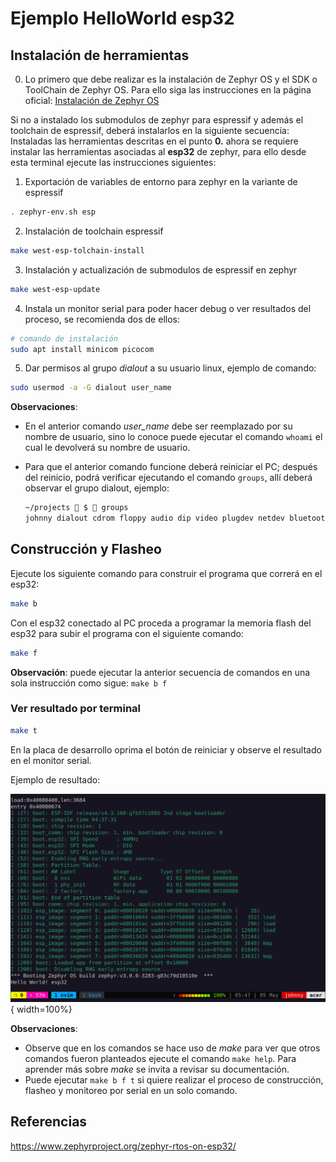 # Ejemplo HelloWorld esp32

## Instalación de herramientas

0. Lo primero que debe realizar es la instalación de Zephyr OS y el SDK o ToolChain de Zephyr OS. Para ello siga las instrucciones en la página oficial: [Instalación de Zephyr OS](https://docs.zephyrproject.org/latest/develop/getting_started/index.html)

Si no a instalado los submodulos de zephyr para espressif y además el toolchain de espressif,
deberá instalarlos en la siguiente secuencia:
Instaladas las herramientas descritas en el punto **0.** ahora se requiere instalar las herramientas
asociadas al **esp32** de zephyr, para ello desde esta terminal ejecute las instrucciones siguientes:

1. Exportación de variables de entorno para zephyr en la variante de espressif

```bash
. zephyr-env.sh esp
```

2. Instalación de toolchain espressif

```bash
make west-esp-tolchain-install
```

3. Instalación y actualización de submodulos de espressif en zephyr

```bash
make west-esp-update
```

4. Instala un monitor serial para poder hacer debug o ver resultados del proceso, se recomienda dos de ellos:

```bash
# comando de instalación
sudo apt install minicom picocom
```

5. Dar permisos al grupo *dialout* a su usuario linux, ejemplo de comando:

```bash
sudo usermod -a -G dialout user_name
```

**Observaciones**:

* En el anterior comando *user_name* debe ser reemplazado por su nombre de usuario, sino lo conoce puede ejecutar el comando `whoami` el cual le devolverá su nombre de usuario.

* Para que el anterior comando funcione deberá reiniciar el PC; después del reinicio, podrá verificar ejecutando el comando `groups`, allí deberá observar el grupo dialout, ejemplo:

  ```bash
  ~/projects  $  groups 
  johnny dialout cdrom floppy audio dip video plugdev netdev bluetooth lpadmin scanner
  ```


## Construcción y Flasheo

Ejecute los siguiente comando para construir el programa que correrá en el esp32:

```bash
make b
```

Con el esp32 conectado al PC proceda a programar la memoria flash del esp32 para
subir el programa con el siguiente comando:

```bash
make f
```

**Observación**: puede ejecutar la anterior secuencia de comandos en una sola instrucción como sigue: `make b f`

### Ver resultado por terminal

```bash
make t
```

En la placa de desarrollo oprima el botón de reiniciar y observe el resultado
en el monitor serial.

Ejemplo de resultado:

![test helloworld](img/esp32-output-serial-helloworld.png){ width=100%}

**Observaciones**:

* Observe que en los comandos se hace uso de *make* para ver que otros comandos fueron planteados ejecute el comando `make help`. Para aprender más sobre *make* se invita a revisar su documentación.
* Puede ejecutar `make b f t` si quiere realizar el proceso de construcción, flasheo y monitoreo por serial en un solo comando.

## Referencias

https://www.zephyrproject.org/zephyr-rtos-on-esp32/
